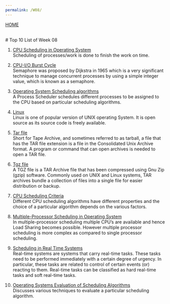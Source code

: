 ```yaml
---
permalink: /W08/
---
```

[HOME](../)

<br>
# Top 10 List of Week 08

1. [CPU Scheduling in Operating System](https://www.geeksforgeeks.org/cpu-scheduling-in-operating-systems/)<br>
Scheduling of processes/work is done to finish the work on time.

2. [CPU-I/O Burst Cycle](http://boron.physics.metu.edu.tr/ozdogan/OperatingSystems/week5/node19.html)<br>
Semaphore was proposed by Dijkstra in 1965 which is a very significant technique to manage concurrent processes by using a simple integer value, which is known as a semaphore.

3. [Operating System Scheduling algorithms](https://www.tutorialspoint.com/operating_system/os_process_scheduling_algorithms.htm)<br>
A Process Scheduler schedules different processes to be assigned to the CPU based on particular scheduling algorithms.

4. [Linux](https://www.tutorialspoint.com/operating_system/os_linux.htm)<br>
Linux is one of popular version of UNIX operating System. It is open source as its source code is freely available.

5. [Tar file](https://www.lifewire.com/tar-file-2622386)<br>
Short for Tape Archive, and sometimes referred to as tarball, a file that has the TAR file extension is a file in the Consolidated Unix Archive format. A program or command that can open archives is needed to open a TAR file.

6. [Tgz file](https://www.winzip.com/win/en/tgz-file.htm)<br>
A TGZ file is a TAR Archive file that has been compressed using Gnu Zip (gzip) software. Commonly used on UNIX and Linux systems, TAR archives bundle a collection of files into a single file for easier distribution or backup.

7. [CPU Scheduling Criteria](https://www.geeksforgeeks.org/cpu-scheduling-criteria/)<br>
Different CPU scheduling algorithms have different properties and the choice of a particular algorithm depends on the various factors.

8. [Multiple-Processor Scheduling in Operating System](https://www.geeksforgeeks.org/multiple-processor-scheduling-in-operating-system/)<br>
In multiple-processor scheduling multiple CPU’s are available and hence Load Sharing becomes possible. However multiple processor scheduling is more complex as compared to single processor scheduling.

9. [Scheduling in Real Time Systems](https://www.geeksforgeeks.org/scheduling-in-real-time-systems/)<br>
Real-time systems are systems that carry real-time tasks. These tasks need to be performed immediately with a certain degree of urgency. In particular, these tasks are related to control of certain events (or) reacting to them. Real-time tasks can be classified as hard real-time tasks and soft real-time tasks. 

10. [Operating Systems Evaluation of Scheduling Algorithms](https://www.faceprep.in/operating-systems/operating-systems-evaluation-of-scheduling-algorithms/)<br>
Discusses various techniques to evaluate a particular scheduling algorithm.
